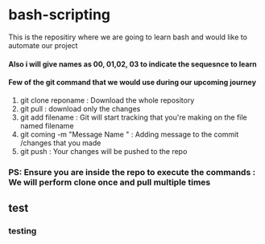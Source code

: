 # bash-scripting

This is the repositiry where we are going to learn bash and would like to automate our project

#### Also i will give names as 00, 01,02, 03 to indicate the sequesnce to learn

#### Few of the git command that we would use during our upcoming journey

1) git clone reponame  : Download the whole repository
2) git pull : download only the changes
3) git add filename  : Git will start tracking that you're making on the file named filename
4) git coming -m "Message Name " : Adding message to the commit /changes that you made
5) git push    : Your changes will be pushed to the repo

### PS: Ensure you are inside the repo to execute the commands : We will perform clone once and pull multiple times

## test

### testing
